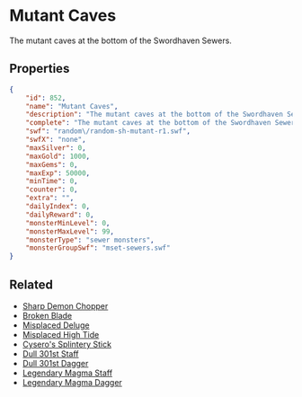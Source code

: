 # Mutant Caves

The mutant caves at the bottom of the Swordhaven Sewers.

## Properties

```json
{
    "id": 852,
    "name": "Mutant Caves",
    "description": "The mutant caves at the bottom of the Swordhaven Sewers.",
    "complete": "The mutant caves at the bottom of the Swordhaven Sewers.",
    "swf": "random\/random-sh-mutant-r1.swf",
    "swfX": "none",
    "maxSilver": 0,
    "maxGold": 1000,
    "maxGems": 0,
    "maxExp": 50000,
    "minTime": 0,
    "counter": 0,
    "extra": "",
    "dailyIndex": 0,
    "dailyReward": 0,
    "monsterMinLevel": 0,
    "monsterMaxLevel": 99,
    "monsterType": "sewer monsters",
    "monsterGroupSwf": "mset-sewers.swf"
}
```

## Related

- [Sharp Demon Chopper](../items/6295-sharp-demon-chopper.md)
- [Broken Blade](../items/6296-broken-blade.md)
- [Misplaced Deluge](../items/6297-misplaced-deluge.md)
- [Misplaced High Tide](../items/6298-misplaced-high-tide.md)
- [Cysero's Splintery Stick](../items/6299-cysero-s-splintery-stick.md)
- [Dull 301st Staff](../items/6300-dull-301st-staff.md)
- [Dull 301st Dagger](../items/6301-dull-301st-dagger.md)
- [Legendary Magma Staff](../items/6302-legendary-magma-staff.md)
- [Legendary Magma Dagger](../items/6315-legendary-magma-dagger.md)

